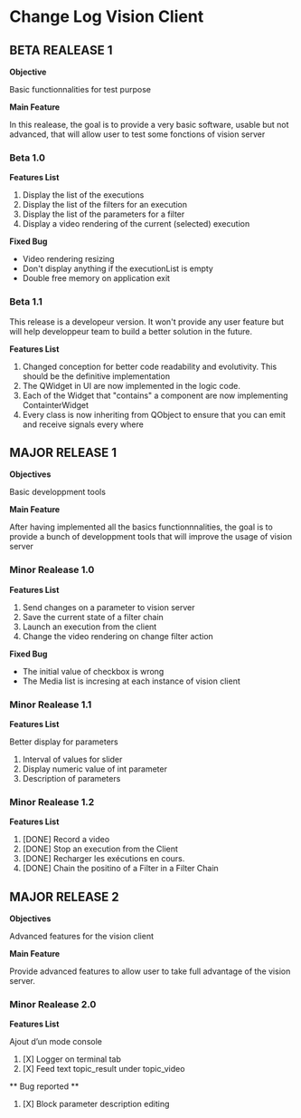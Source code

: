 # Change Log Vision Client

## BETA REALEASE 1

**Objective**

Basic functionnalities for test purpose

**Main Feature**

In this realease, the goal is to provide a very basic software,
usable but not advanced, that will allow user to test some fonctions of vision server

### Beta 1.0

**Features List**

1. Display the list of the executions
2. Display the list of the filters for an execution
3. Display the list of the parameters for a filter
4. Display a video rendering of the current (selected) execution

**Fixed Bug**

* Video rendering resizing
* Don't display anything if the executionList is empty
* Double free memory on application exit


### Beta 1.1

This release is a developeur version. It won't provide any user feature but will help developpeur team to build
a better solution in the future.

**Features List**

1. Changed conception for better code readability and evolutivity. This should be the definitive implementation
2. The QWidget in UI are now implemented in the logic code.
3. Each of the Widget that "contains" a component are now implementing ContainterWidget
4. Every class is now inheriting from QObject to ensure that you can emit and receive signals every where

## MAJOR RELEASE 1

**Objectives**

Basic developpment tools

**Main Feature**

After having implemented all the basics functionnnalities, the goal is to provide
a bunch of developpment tools that will improve the usage of vision server

### Minor Realease 1.0

**Features List**

1. Send changes on a parameter to vision server
2. Save the current state of a filter chain
3. Launch an execution from the client
4. Change the video rendering on change filter action

**Fixed Bug**

* The initial value of checkbox is wrong
* The Media list is incresing at each instance of vision client

### Minor Realease 1.1

**Features List**

Better display for parameters

1. Interval of values for slider
2. Display numeric value of int parameter
3. Description of parameters

### Minor Realease 1.2

**Features List**

1. [DONE] Record a video
2. [DONE] Stop an execution from the Client
3. [DONE] Recharger les exécutions en cours.
4. [DONE] Chain the positino of a Filter in a Filter Chain

## MAJOR RELEASE 2

**Objectives**

Advanced features for the vision client

**Main Feature**

Provide advanced features to allow user to take full advantage of the vision server.

### Minor Realease 2.0

**Features List**

Ajout d’un mode console

1. [X] Logger on terminal tab
2. [X] Feed text topic_result under topic_video

** Bug reported **

1. [X] Block parameter description editing
